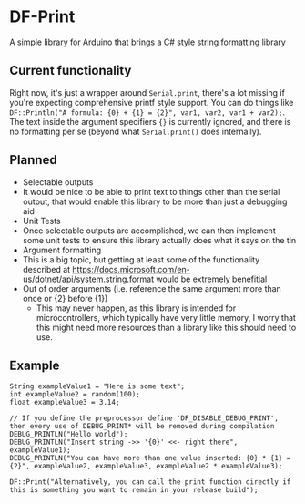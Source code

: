 # DF-Print
A simple library for Arduino that brings a C# style string formatting library

## Current functionality
Right now, it's just a wrapper around `Serial.print`, there's a lot missing if you're expecting comprehensive printf style support.
You can do things like `DF::Println("A formula: {0} + {1} = {2}", var1, var2, var1 + var2);`. The text inside the argument specifiers `{}` is currently ignored, and there is no formatting per se (beyond what `Serial.print()` does internally).

## Planned
- Selectable outputs
 - It would be nice to be able to print text to things other than the serial output, that would enable this library to be more than just a debugging aid
- Unit Tests
 - Once selectable outputs are accomplished, we can then implement some unit tests to ensure this library actually does what it says on the tin
- Argument formatting
 - This is a big topic, but getting at least some of the functionality described at https://docs.microsoft.com/en-us/dotnet/api/system.string.format would be extremely benefitial
- Out of order arguments (i.e. reference the same argument more than once or {2} before {1})
  - This may never happen, as this library is intended for microcontrollers, which typically have very little memory, I worry that this might need more resources than a library like this should need to use.

## Example
    String exampleValue1 = "Here is some text";
    int exampleValue2 = random(100);
    float exampleValue3 = 3.14;
    
    // If you define the preprocessor define 'DF_DISABLE_DEBUG_PRINT', then every use of DEBUG_PRINT* will be removed during compilation
    DEBUG_PRINTLN("Hello world");
    DEBUG_PRINTLN("Insert string ->> '{0}' <<- right there", exampleValue1);
    DEBUG_PRINTLN("You can have more than one value inserted: {0} * {1} = {2}", exampleValue2, exampleValue3, exampleValue2 * exampleValue3);
    
    DF::Print("Alternatively, you can call the print function directly if this is something you want to remain in your release build");
